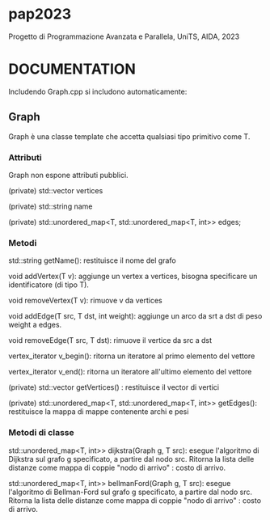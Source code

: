 # pap2023
Progetto di Programmazione Avanzata e Parallela, UniTS, AIDA, 2023
 
# DOCUMENTATION
Includendo Graph.cpp si includono automaticamente:

<iostream>

<vector>
 
<algorithm>

## Graph

Graph è una classe template che accetta qualsiasi tipo primitivo come T.

### Attributi

 Graph non espone attributi pubblici.
 
 (private) std::vector<T> vertices
 
 (private) std::string name

 (private) std::unordered_map<T, std::unordered_map<T, int>> edges;

### Metodi
 
std::string getName(): restituisce il nome del grafo
 
void addVertex(T v): aggiunge un vertex a vertices, bisogna specificare un identificatore (di tipo T).
 
void removeVertex(T v): rimuove v da vertices

 void addEdge(T src, T dst, int weight): aggiunge un arco da srt a dst di peso weight a edges.

 void removeEdge(T src, T dst):  rimuove il vertice da src a dst

 vertex_iterator v_begin(): ritorna un iteratore al primo elemento del vettore

 vertex_iterator v_end(): ritorna un iteratore all'ultimo elemento del vettore
 
 (private) std::vector<T> getVertices() : restituisce il vector di vertici
 
 (private) std::unordered_map<T, std::unordered_map<T, int>> getEdges(): restituisce la mappa di mappe contenente archi e pesi
 
 ### Metodi di classe
 
 std::unordered_map<T, int>> dijkstra(Graph<T> g, T src): esegue l'algoritmo di Dijkstra sul grafo g specificato, a partire dal nodo src. Ritorna la lista delle distanze come mappa di coppie "nodo di arrivo" : costo di arrivo.
 
std::unordered_map<T, int>> bellmanFord(Graph<T> g, T src): esegue l'algoritmo di Bellman-Ford sul grafo g specificato, a partire dal nodo src. Ritorna la lista delle distanze come mappa di coppie "nodo di arrivo" : costo di arrivo.
 
 
